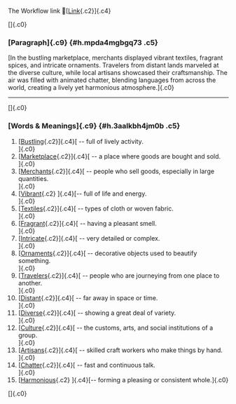 The Workflow link
👏[[Link](https://www.google.com/url?q=http://www.google.com&sa=D&source=editors&ust=1757989676099919&usg=AOvVaw0TxhVTAiBG09PZusHM-1o2){.c2}]{.c4}

[]{.c0}

### [Paragraph]{.c9} {#h.mpda4mgbgq73 .c5}

[In the bustling marketplace, merchants displayed vibrant textiles,
fragrant spices, and intricate ornaments. Travelers from distant lands
marveled at the diverse culture, while local artisans showcased their
craftsmanship. The air was filled with animated chatter, blending
languages from across the world, creating a lively yet harmonious
atmosphere.]{.c0}

------------------------------------------------------------------------

[]{.c0}

### [Words & Meanings]{.c9} {#h.3aalkbh4jm0b .c5}

1.  [[Bustling](https://www.google.com/url?q=http://www.google.com&sa=D&source=editors&ust=1757989676100606&usg=AOvVaw3_4LvR4apqPU2m0EZ59D2a){.c2}]{.c4}[ --
    full of lively activity.\
    ]{.c0}
2.  [[Marketplace](https://www.google.com/url?q=http://www.google.com&sa=D&source=editors&ust=1757989676100733&usg=AOvVaw0LgwqRIG3ycLG2j3hNXalE){.c2}]{.c4}[ --
    a place where goods are bought and sold.\
    ]{.c0}
3.  [[Merchants](https://www.google.com/url?q=http://www.google.com&sa=D&source=editors&ust=1757989676100867&usg=AOvVaw2OMPnzBvGoNhomWYo1bn-q){.c2}]{.c4}[ --
    people who sell goods, especially in large quantities.\
    ]{.c0}
4.  [[Vibrant](https://www.google.com/url?q=http://www.google.com&sa=D&source=editors&ust=1757989676101024&usg=AOvVaw3Wy9fHQwY4nbPcIf3cG1O8){.c2}
    ]{.c4}[-- full of life and energy.\
    ]{.c0}
5.  [[Textiles](https://www.google.com/url?q=http://www.google.com&sa=D&source=editors&ust=1757989676101124&usg=AOvVaw0QgU1uZxiw3DKbBG43svtt){.c2}]{.c4}[ --
    types of cloth or woven fabric.\
    ]{.c0}
6.  [[Fragrant](https://www.google.com/url?q=http://www.google.com&sa=D&source=editors&ust=1757989676101227&usg=AOvVaw0apxLqNJlBG5UHfUs9vFPu){.c2}]{.c4}[ --
    having a pleasant smell.\
    ]{.c0}
7.  [[Intricate](https://www.google.com/url?q=http://www.google.com&sa=D&source=editors&ust=1757989676101329&usg=AOvVaw0PAXCUK45xQpGBbb0Tu0wb){.c2}]{.c4}[ --
    very detailed or complex.\
    ]{.c0}
8.  [[Ornaments](https://www.google.com/url?q=http://www.google.com&sa=D&source=editors&ust=1757989676101433&usg=AOvVaw3lxQRUIM7v3GhPdpptgDY3){.c2}]{.c4}[ --
    decorative objects used to beautify something.\
    ]{.c0}
9.  [[Travelers](https://www.google.com/url?q=http://www.google.com&sa=D&source=editors&ust=1757989676101549&usg=AOvVaw04CKiEmK0OEG_prtSMEa_t){.c2}]{.c4}[ --
    people who are journeying from one place to another.\
    ]{.c0}
10. [[Distant](https://www.google.com/url?q=http://www.google.com&sa=D&source=editors&ust=1757989676101675&usg=AOvVaw1sWU6Jh9hI5q-jkh8p9qvu){.c2}]{.c4}[ --
    far away in space or time.\
    ]{.c0}
11. [[Diverse](https://www.google.com/url?q=http://www.google.com&sa=D&source=editors&ust=1757989676101778&usg=AOvVaw2NCqty3XKFRZ616n2F75V8){.c2}]{.c4}[ --
    showing a great deal of variety.\
    ]{.c0}
12. [[Culture](https://www.google.com/url?q=http://www.google.com&sa=D&source=editors&ust=1757989676101879&usg=AOvVaw0J7Ij8LRIkBSFO63V6gif2){.c2}]{.c4}[ --
    the customs, arts, and social institutions of a group.\
    ]{.c0}
13. [[Artisans](https://www.google.com/url?q=http://www.google.com&sa=D&source=editors&ust=1757989676102003&usg=AOvVaw0Esw2wra9koXbqdD5AhC1d){.c2}]{.c4}[ --
    skilled craft workers who make things by hand.\
    ]{.c0}
14. [[Chatter](https://www.google.com/url?q=http://www.google.com&sa=D&source=editors&ust=1757989676102116&usg=AOvVaw1blYLMXveG23GuUcFh8cgC){.c2}]{.c4}[ --
    fast and continuous talk.\
    ]{.c0}
15. [[Harmonious](https://www.google.com/url?q=http://www.google.com&sa=D&source=editors&ust=1757989676102212&usg=AOvVaw25eHHqKg8jdnS89jm6TRBj){.c2}
    ]{.c4}[-- forming a pleasing or consistent whole.]{.c0}

[]{.c0}
